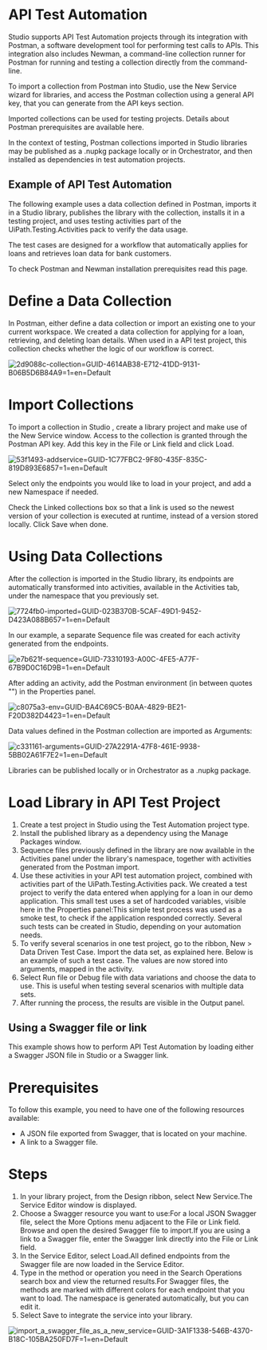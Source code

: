 ﻿# API Test Automation

Studio supports API Test Automation projects through its integration with Postman, a software development tool for performing test calls to APIs. This integration also includes Newman, a command-line collection runner for Postman for running and testing a collection directly from the command-line.

To import a collection from Postman into Studio, use the New Service wizard for libraries,
            and access the Postman collection using a general API key, that you can generate from
            the API keys section.

Imported collections can be used for testing projects. Details about Postman
            prerequisites are available here.

In the context of testing, Postman collections imported in Studio libraries may be published as a .nupkg package locally or in Orchestrator, and then installed as dependencies in test automation projects.

## Example of API Test Automation

The following example uses a data collection defined in Postman, imports it in a Studio library, publishes the library with the collection, installs it in a testing project, and uses testing activities part of the UiPath.Testing.Activities pack to verify the data usage.

The test cases are designed for a workflow that automatically applies for loans and retrieves loan data for bank customers.

To check Postman and Newman installation prerequisites read this page.

# Define a Data Collection

In Postman, either define a data collection or import an existing one to your current workspace. We created a data collection for applying for a loan, retrieving, and deleting loan details. When used in a API test project, this collection checks whether the logic of our workflow is correct.

![2d9088c-collection=GUID-4614AB38-E712-41DD-9131-B06B5D6B84A9=1=en=Default](/images/2d9088c-collection=GUID-4614AB38-E712-41DD-9131-B06B5D6B84A9=1=en=Default.png)

# Import Collections

To import a collection in Studio , create a library project and make use of the New Service window. Access to the collection is granted through the Postman API key. Add this key in the File or Link field and click Load.

![53f1493-addservice=GUID-1C77FBC2-9F80-435F-835C-819D893E6857=1=en=Default](/images/53f1493-addservice=GUID-1C77FBC2-9F80-435F-835C-819D893E6857=1=en=Default.png)

Select only the endpoints you would like to load in your project, and add a new Namespace if needed.

Check the Linked collections box so that a link is used so the newest version of your collection is executed at runtime, instead of a version stored locally. Click Save when done.

# Using Data Collections

After the collection is imported in the Studio library, its endpoints are automatically transformed into activities, available in the Activities tab, under the namespace that you previously set.

![7724fb0-imported=GUID-023B370B-5CAF-49D1-9452-D423A088B657=1=en=Default](/images/7724fb0-imported=GUID-023B370B-5CAF-49D1-9452-D423A088B657=1=en=Default.png)

In our example, a separate Sequence file was created for each activity generated from the endpoints.

![e7b621f-sequence=GUID-73310193-A00C-4FE5-A77F-67B9D0C16D9B=1=en=Default](/images/e7b621f-sequence=GUID-73310193-A00C-4FE5-A77F-67B9D0C16D9B=1=en=Default.png)

After adding an activity, add the Postman environment (in between quotes "") in the Properties panel.

![c8075a3-env=GUID-BA4C69C5-B0AA-4829-BE21-F20D382D4423=1=en=Default](/images/c8075a3-env=GUID-BA4C69C5-B0AA-4829-BE21-F20D382D4423=1=en=Default.png)

Data values defined in the Postman collection are imported as Arguments:

![c331161-arguments=GUID-27A2291A-47F8-461E-9938-5BB02A61F7E2=1=en=Default](/images/c331161-arguments=GUID-27A2291A-47F8-461E-9938-5BB02A61F7E2=1=en=Default.png)

Libraries can be published locally or in Orchestrator as a .nupkg package.

# Load Library in API Test Project

1. Create a test project in Studio using the Test Automation project type.
2. Install the published library as a dependency using the Manage Packages window.
3. Sequence files previously defined in the library are now available in the Activities panel under the library's namespace, together with activities generated from the Postman import.
4. Use these activities in your API test automation project, combined with activities part of the UiPath.Testing.Activities pack. We created a test project to verify the data entered when applying for a loan in our demo application. This small test uses a set of hardcoded variables, visible here in the Properties panel:This simple test process was used as a smoke test, to check if the application responded correctly. Several such tests can be created in Studio, depending on your automation needs.
5. To verify several scenarios in one test project, go to the ribbon, New > Data Driven Test Case. Import the data set, as explained here. Below is an example of such a test case. The values are now stored into arguments, mapped in the activity.
6. Select Run file or Debug file with data variations and choose the data to use. This is useful when testing several scenarios with multiple data sets.
7. After running the process, the results are visible in the Output panel.


## Using a Swagger file or link

This example shows how to perform API Test Automation by loading either a Swagger JSON file
      in Studio or a Swagger link.

# Prerequisites

To follow this example, you need
      to have one of the following resources available:

* A JSON file exported from Swagger, that is located on your machine.
* A link to a Swagger file.

# Steps

1. In your library project, from the Design ribbon, select New Service.The Service Editor window is displayed.
2. Choose a Swagger resource you want to use:For a local JSON Swagger file, select the More Options menu adjacent to the File or Link field. Browse and open the desired Swagger file to import.If you are using a link to a Swagger file, enter the Swagger link directly into the File or Link field.
3. In the Service Editor, select Load.All defined endpoints from the Swagger file are now loaded in the Service Editor.
4. Type in the method or operation you need in the Search Operations search box and view the returned results.For Swagger files, the methods are marked with different colors for each endpoint that you want to load. The namespace is generated automatically, but you can edit it.
5. Select Save to integrate the service into your library.

![import_a_swagger_file_as_a_new_service=GUID-3A1F1338-546B-4370-B18C-105BA250FD7F=1=en=Default](/images/import_a_swagger_file_as_a_new_service=GUID-3A1F1338-546B-4370-B18C-105BA250FD7F=1=en=Default.png)

